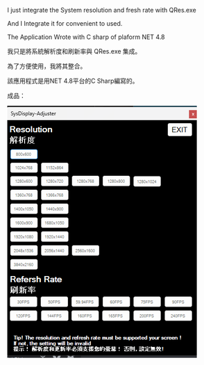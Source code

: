 I just integrate the System resolution and fresh rate with QRes.exe

And I Integrate it for convenient to used.

The Application Wrote with C sharp of plaform NET 4.8

我只是將系統解析度和刷新率與 QRes.exe 集成。

為了方便使用，我將其整合。

該應用程式是用NET 4.8平台的C Sharp編寫的。


成品：

![image](https://github.com/maoguala/SysDisplay-Adjuster/blob/main/GUI.png)

